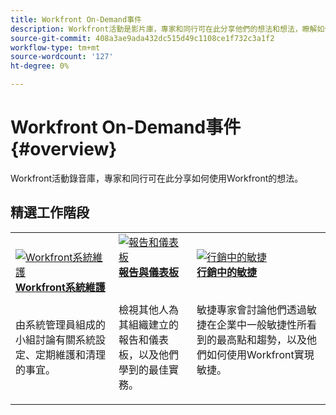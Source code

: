 ```yaml
---
title: Workfront On-Demand事件
description: Workfront活動是影片庫，專家和同行可在此分享他們的想法和想法，瞭解如何使用Workfront加強組織所完成的工作。
source-git-commit: 408a3ae9ada432dc515d49c1108ce1f732c3a1f2
workflow-type: tm+mt
source-wordcount: '127'
ht-degree: 0%

---
```


# Workfront On-Demand事件 {#overview}

Workfront活動錄音庫，專家和同行可在此分享如何使用Workfront的想法。

## 精選工作階段

<table>
  <tr>
   <td>
      <a href="user-groups/workfront-system-maintenance.md">
      <img alt="Workfront系統維護" src="assets/workfront-system-maintenance.png"/>
      </a>
      <div>
         <a href="user-groups/workfront-system-maintenance.md"><strong>Workfront系統維護</strong></a>
<!----         <br/><em>foo</em> --->
      </div>
      <p>
        <br/>
         由系統管理員組成的小組討論有關系統設定、定期維護和清理的事宜。
      </p>
    </td>
   <td>
      <a href="user-groups/reporting-and-dashboards.md">
      <img alt="報告和儀表板" src="assets/reporting-and-dashboards.png"/>
      </a>
      <div>
         <a href="user-groups/reporting-and-dashboards.md"><strong>報告與儀表板</strong></a>
<!----         <br/><em>foo</em> --->
      </div>
      <p>
        <br/>
         檢視其他人為其組織建立的報告和儀表板，以及他們學到的最佳實務。
      </p>
    </td>
   <td>
      <a href="user-groups/agile-in-marketing.md">
      <img alt="行銷中的敏捷" src="assets/agile-in-marketing.png"/>
      </a>
      <div>
         <a href="user-groups/agile-in-marketing.md"><strong>行銷中的敏捷</strong></a>
<!----         <br/><em>foo</em> --->
      </div>
      <p>
        <br/>
         敏捷專家會討論他們透過敏捷在企業中一般敏捷性所看到的最高點和趨勢，以及他們如何使用Workfront實現敏捷。
      </p>
    </td>
  </tr>
</table>
